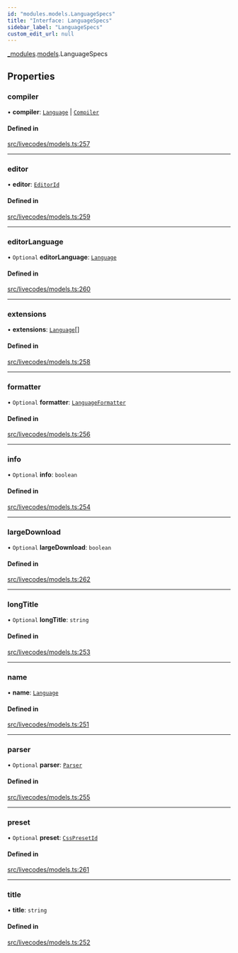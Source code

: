 ```yaml
---
id: "modules.models.LanguageSpecs"
title: "Interface: LanguageSpecs"
sidebar_label: "LanguageSpecs"
custom_edit_url: null
---
```


[_modules](../modules/modules.md).[models](../namespaces/modules.models.md).LanguageSpecs

## Properties

### compiler

• **compiler**: [`Language`](../namespaces/modules.models.md#language) \| [`Compiler`](modules.models.Compiler.md)

#### Defined in

[src/livecodes/models.ts:257](https://github.com/live-codes/livecodes/blob/0b19ad3/src/livecodes/models.ts#L257)

___

### editor

• **editor**: [`EditorId`](../namespaces/modules.models.md#editorid)

#### Defined in

[src/livecodes/models.ts:259](https://github.com/live-codes/livecodes/blob/0b19ad3/src/livecodes/models.ts#L259)

___

### editorLanguage

• `Optional` **editorLanguage**: [`Language`](../namespaces/modules.models.md#language)

#### Defined in

[src/livecodes/models.ts:260](https://github.com/live-codes/livecodes/blob/0b19ad3/src/livecodes/models.ts#L260)

___

### extensions

• **extensions**: [`Language`](../namespaces/modules.models.md#language)[]

#### Defined in

[src/livecodes/models.ts:258](https://github.com/live-codes/livecodes/blob/0b19ad3/src/livecodes/models.ts#L258)

___

### formatter

• `Optional` **formatter**: [`LanguageFormatter`](modules.models.LanguageFormatter.md)

#### Defined in

[src/livecodes/models.ts:256](https://github.com/live-codes/livecodes/blob/0b19ad3/src/livecodes/models.ts#L256)

___

### info

• `Optional` **info**: `boolean`

#### Defined in

[src/livecodes/models.ts:254](https://github.com/live-codes/livecodes/blob/0b19ad3/src/livecodes/models.ts#L254)

___

### largeDownload

• `Optional` **largeDownload**: `boolean`

#### Defined in

[src/livecodes/models.ts:262](https://github.com/live-codes/livecodes/blob/0b19ad3/src/livecodes/models.ts#L262)

___

### longTitle

• `Optional` **longTitle**: `string`

#### Defined in

[src/livecodes/models.ts:253](https://github.com/live-codes/livecodes/blob/0b19ad3/src/livecodes/models.ts#L253)

___

### name

• **name**: [`Language`](../namespaces/modules.models.md#language)

#### Defined in

[src/livecodes/models.ts:251](https://github.com/live-codes/livecodes/blob/0b19ad3/src/livecodes/models.ts#L251)

___

### parser

• `Optional` **parser**: [`Parser`](modules.models.Parser.md)

#### Defined in

[src/livecodes/models.ts:255](https://github.com/live-codes/livecodes/blob/0b19ad3/src/livecodes/models.ts#L255)

___

### preset

• `Optional` **preset**: [`CssPresetId`](../namespaces/modules.models.md#csspresetid)

#### Defined in

[src/livecodes/models.ts:261](https://github.com/live-codes/livecodes/blob/0b19ad3/src/livecodes/models.ts#L261)

___

### title

• **title**: `string`

#### Defined in

[src/livecodes/models.ts:252](https://github.com/live-codes/livecodes/blob/0b19ad3/src/livecodes/models.ts#L252)
